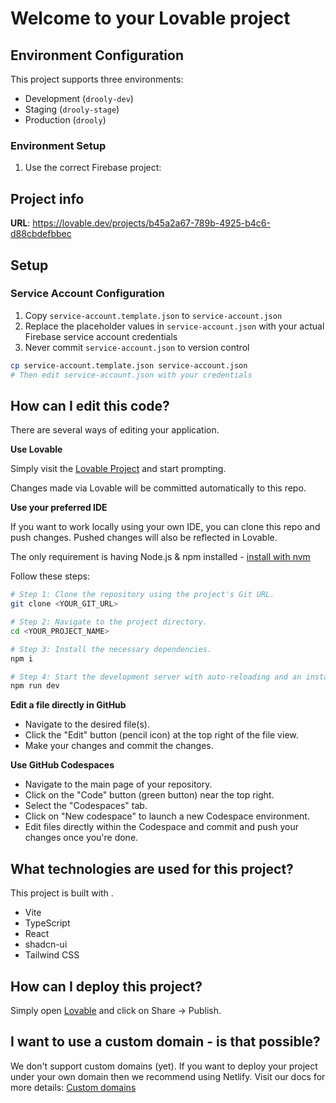 # Welcome to your Lovable project

## Environment Configuration

This project supports three environments:

- Development (`drooly-dev`)
- Staging (`drooly-stage`)
- Production (`drooly`)

### Environment Setup

1. Use the correct Firebase project:

## Project info

**URL**: https://lovable.dev/projects/b45a2a67-789b-4925-b4c6-d88cbdefbbec

## Setup

### Service Account Configuration

1. Copy `service-account.template.json` to `service-account.json`
2. Replace the placeholder values in `service-account.json` with your actual Firebase service account credentials
3. Never commit `service-account.json` to version control

```bash
cp service-account.template.json service-account.json
# Then edit service-account.json with your credentials
```

## How can I edit this code?

There are several ways of editing your application.

**Use Lovable**

Simply visit the [Lovable Project](https://lovable.dev/projects/b45a2a67-789b-4925-b4c6-d88cbdefbbec) and start prompting.

Changes made via Lovable will be committed automatically to this repo.

**Use your preferred IDE**

If you want to work locally using your own IDE, you can clone this repo and push changes. Pushed changes will also be reflected in Lovable.

The only requirement is having Node.js & npm installed - [install with nvm](https://github.com/nvm-sh/nvm#installing-and-updating)

Follow these steps:

```sh
# Step 1: Clone the repository using the project's Git URL.
git clone <YOUR_GIT_URL>

# Step 2: Navigate to the project directory.
cd <YOUR_PROJECT_NAME>

# Step 3: Install the necessary dependencies.
npm i

# Step 4: Start the development server with auto-reloading and an instant preview.
npm run dev
```

**Edit a file directly in GitHub**

- Navigate to the desired file(s).
- Click the "Edit" button (pencil icon) at the top right of the file view.
- Make your changes and commit the changes.

**Use GitHub Codespaces**

- Navigate to the main page of your repository.
- Click on the "Code" button (green button) near the top right.
- Select the "Codespaces" tab.
- Click on "New codespace" to launch a new Codespace environment.
- Edit files directly within the Codespace and commit and push your changes once you're done.

## What technologies are used for this project?

This project is built with .

- Vite
- TypeScript
- React
- shadcn-ui
- Tailwind CSS

## How can I deploy this project?

Simply open [Lovable](https://lovable.dev/projects/b45a2a67-789b-4925-b4c6-d88cbdefbbec) and click on Share -> Publish.

## I want to use a custom domain - is that possible?

We don't support custom domains (yet). If you want to deploy your project under your own domain then we recommend using Netlify. Visit our docs for more details: [Custom domains](https://docs.lovable.dev/tips-tricks/custom-domain/)
